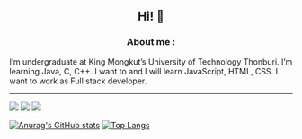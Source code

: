 ## <p align="center">Hi! 👋 </p>
### <p align="center">About me : </p>

I’m undergraduate at King Mongkut’s University of Technology Thonburi. I’m learning Java, C, C++. I want to and I will learn JavaScript, HTML, CSS. I want to work as Full stack developer.

---
![](https://img.shields.io/badge/Editor-VScode-informational?style=flat&logo=<LOGO_NAME>&logoColor=white&color=2bbc8a) ![](https://img.shields.io/badge/Editor-VSCode-informational?style=flat&logo=<LOGO_NAME>&logoColor=white&color=2bbc8a) ![](https://img.shields.io/badge/OS-Windows-informational?style=flat&logo=<LOGO_NAME>&logoColor=white&color=2bbc8a)

[![Anurag's GitHub stats](https://github-readme-stats.vercel.app/api?username=BlackBoxBanner&show_icons=true&theme=ayu-mirage)](https://github.com/BlackBoxBanner/BlackBoxBanner)
[![Top Langs](https://github-readme-stats.vercel.app/api/top-langs/?username=BlackBoxBanner&layout=compact&theme=ayu-mirage)](https://github.com/anuraghazra/github-readme-stats)

